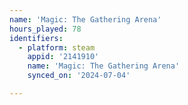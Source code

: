 ```yaml
---
name: 'Magic: The Gathering Arena'
hours_played: 78
identifiers:
  - platform: steam
    appid: '2141910'
    name: 'Magic: The Gathering Arena'
    synced_on: '2024-07-04'

---
```

